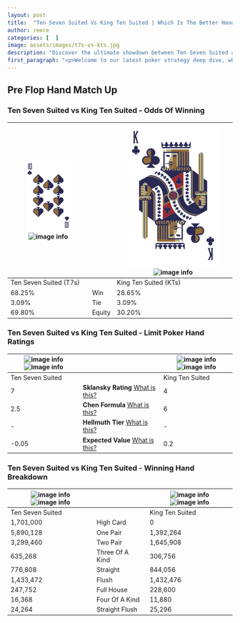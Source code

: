 ```yaml
---
layout: post
title:  "Ten Seven Suited Vs King Ten Suited | Which Is The Better Hand In Poker? A Complete Guide"
author: reece
categories: [  ]
image: assets/images/t7s-vs-kts.jpg
description: "Discover the ultimate showdown between Ten Seven Suited and King Ten Suited in poker! Uncover the odds, strategies, and scenarios where one hand triumphs over the other. Get ready to up your poker game with this thrilling analysis."
first_paragraph: "<p>Welcome to our latest poker strategy deep dive, where we're pitting two distinct hands against each other in a high-stakes showdown: Ten Seven Suited vs King Ten Suited.</p><p>In the dynamic world of poker, every decision counts, and knowing which hand holds the upper hand is key to your success at the table.</p><p>In this article, we'll dissect these two hands, explore the scenarios where one dominates the other, and equip you with the knowledge to make strategic choices that can tip the odds in your favor.</p><p>Get ready to unravel the intriguing dynamics of these poker hands and elevate your game to new heights.</p>"
---
```




[comment]: # (sp0)

## Pre Flop Hand Match Up

<div class="table hand-ratings" markdown="1"> 



### Ten Seven Suited vs King Ten Suited - Odds Of Winning


    
| ![image info](assets/images/hand1/T.png) ![image info](assets/images/hand1/7s.png) |  | ![image info](assets/images/hand2/K.png) ![image info](assets/images/hand2/ts.png) |
| -------- | -------- | -------- |
| Ten Seven Suited (T7s) |  | King Ten Suited (KTs) |
| 68.25% | Win | 28.65% |
| 3.09% | Tie | 3.09% |
| 69.80% | Equity | 30.20% |




[comment]: # (sp1)



### Ten Seven Suited vs King Ten Suited - Limit Poker Hand Ratings


    
| ![image info](https://www.riverpairs.com/assets/images/hand1/T.png) ![image info](https://www.riverpairs.com/assets/images/hand1/7s.png) |  | ![image info](https://www.riverpairs.com/assets/images/hand2/K.png) ![image info](https://www.riverpairs.com/assets/images/hand2/ts.png) |
| -------- | -------- | -------- |
| Ten Seven Suited |  | King Ten Suited |
| 7 | **Sklansky Rating** [What is this?](/sklansky-rating-explained) | 4 |
| 2.5 | **Chen Formula** [What is this?](/chen-formula-explained) | 6 |
| - | **Hellmuth Tier** [What is this?](/Hellmuth-tier-explained) | - |
| -0.05 | **Expected Value** [What is this?](/expected-value-explained) | 0.2 |




[comment]: # (sp2)



### Ten Seven Suited vs King Ten Suited - Winning Hand Breakdown


    
| ![image info](https://www.riverpairs.com/assets/images/hand1/T.png) ![image info](https://www.riverpairs.com/assets/images/hand1/7s.png) |  | ![image info](https://www.riverpairs.com/assets/images/hand2/K.png) ![image info](https://www.riverpairs.com/assets/images/hand2/ts.png) |
| -------- | -------- | -------- |
| Ten Seven Suited |  | King Ten Suited |
| 1,701,000 | High Card | 0 |
| 5,890,128 | One Pair | 1,392,264 |
| 3,299,460 | Two Pair | 1,645,908 |
| 635,268 | Three Of A Kind | 306,756 |
| 776,808 | Straight | 844,056 |
| 1,433,472 | Flush | 1,432,476 |
| 247,752 | Full House | 228,600 |
| 16,368 | Four Of A Kind | 11,880 |
| 24,264 | Straight Flush | 25,296 |




[comment]: # (sp3)



</div>

[comment]: # (sp4)



[comment]: # (sp5)

